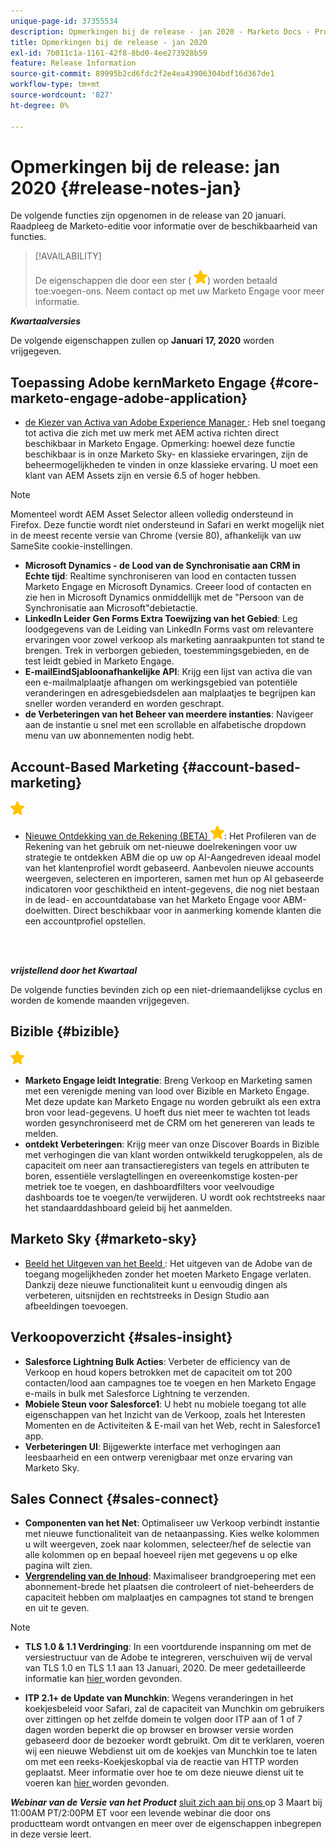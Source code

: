 ```yaml
---
unique-page-id: 37355534
description: Opmerkingen bij de release - jan 2020 - Marketo Docs - Productdocumentatie
title: Opmerkingen bij de release - jan 2020
exl-id: 7b011c1a-1161-42f8-8bd0-4ee273928b59
feature: Release Information
source-git-commit: 89995b2cd6fdc2f2e4ea43906304bdf16d367de1
workflow-type: tm+mt
source-wordcount: '827'
ht-degree: 0%

---
```


# Opmerkingen bij de release: jan 2020 {#release-notes-jan}

De volgende functies zijn opgenomen in de release van 20 januari. Raadpleeg de Marketo-editie voor informatie over de beschikbaarheid van functies.

>[!AVAILABILITY]
>
>De eigenschappen die door een ster ( ![ worden aangegeven (ster) ](assets/yellow-star.png)) worden betaald toe:voegen-ons. Neem contact op met uw Marketo Engage voor meer informatie.

**_Kwartaalversies_**

De volgende eigenschappen zullen op **Januari 17, 2020** worden vrijgegeven.

## Toepassing Adobe kernMarketo Engage {#core-marketo-engage-adobe-application}

* [ de Kiezer van Activa van Adobe Experience Manager ](/help/marketo/product-docs/adobe-experience-cloud-integrations/importing-assets-with-adobe-experience-manager.md): Heb snel toegang tot activa die zich met uw merk met AEM activa richten direct beschikbaar in Marketo Engage. Opmerking: hoewel deze functie beschikbaar is in onze Marketo Sky- en klassieke ervaringen, zijn de beheermogelijkheden te vinden in onze klassieke ervaring. U moet een klant van AEM Assets zijn en versie 6.5 of hoger hebben.

>[!NOTE]
>
>Momenteel wordt AEM Asset Selector alleen volledig ondersteund in Firefox. Deze functie wordt niet ondersteund in Safari en werkt mogelijk niet in de meest recente versie van Chrome (versie 80), afhankelijk van uw SameSite cookie-instellingen.

* **Microsoft Dynamics - de Lood van de Synchronisatie aan CRM in Echte tijd**: Realtime synchroniseren van lood en contacten tussen Marketo Engage en Microsoft Dynamics. Creeer lood of contacten en zie hen in Microsoft Dynamics onmiddellijk met de &quot;Persoon van de Synchronisatie aan Microsoft&quot;debietactie.
* **LinkedIn Leider Gen Forms Extra Toewijzing van het Gebied**: Leg loodgegevens van de Leiding van LinkedIn Forms vast om relevantere ervaringen voor zowel verkoop als marketing aanraakpunten tot stand te brengen. Trek in verborgen gebieden, toestemmingsgebieden, en de test leidt gebied in Marketo Engage.
* **E-mailEindSjabloonafhankelijke API**: Krijg een lijst van activa die van een e-mailmalplaatje afhangen om werkingsgebied van potentiële veranderingen en adresgebiedsdelen aan malplaatjes te begrijpen kan sneller worden veranderd en worden geschrapt.
* **de Verbeteringen van het Beheer van meerdere instanties**: Navigeer aan de instantie u snel met een scrollable en alfabetische dropdown menu van uw abonnementen nodig hebt.

## Account-Based Marketing {#account-based-marketing}

![ (star) ](assets/yellow-star.png)

* [ Nieuwe Ontdekking van de Rekening (BETA) ](https://docs.marketo.com/x/WQA6Ag) ![ (ster) ](assets/yellow-star.png): Het Profileren van de Rekening van het gebruik om net-nieuwe doelrekeningen voor uw strategie te ontdekken ABM die op uw op AI-Aangedreven ideaal model van het klantenprofiel wordt gebaseerd. Aanbevolen nieuwe accounts weergeven, selecteren en importeren, samen met hun op AI gebaseerde indicatoren voor geschiktheid en intent-gegevens, die nog niet bestaan in de lead- en accountdatabase van het Marketo Engage voor ABM-doelwitten. Direct beschikbaar voor in aanmerking komende klanten die een accountprofiel opstellen.

<br> 

**_vrijstellend door het Kwartaal_**

De volgende functies bevinden zich op een niet-driemaandelijkse cyclus en worden de komende maanden vrijgegeven.

## Bizible {#bizible}

![ (star) ](assets/yellow-star.png)

* **Marketo Engage leidt Integratie**: Breng Verkoop en Marketing samen met een verenigde mening van lood over Bizible en Marketo Engage. Met deze update kan Marketo Engage nu worden gebruikt als een extra bron voor lead-gegevens. U hoeft dus niet meer te wachten tot leads worden gesynchroniseerd met de CRM om het genereren van leads te melden.
* **ontdekt Verbeteringen**: Krijg meer van onze Discover Boards in Bizible met verhogingen die van klant worden ontwikkeld terugkoppelen, als de capaciteit om neer aan transactieregisters van tegels en attributen te boren, essentiële verslagtellingen en overeenkomstige kosten-per metriek toe te voegen, en dashboardfilters voor veelvoudige dashboards toe te voegen/te verwijderen. U wordt ook rechtstreeks naar het standaarddashboard geleid bij het aanmelden.

## Marketo Sky {#marketo-sky}

* [ Beeld het Uitgeven van het Beeld ](https://experienceleague.adobe.com/docs/marketo/sky/design-studio/marketo-image-editor.html?lang=en#design-studio): Het uitgeven van de Adobe van de toegang mogelijkheden zonder het moeten Marketo Engage verlaten. Dankzij deze nieuwe functionaliteit kunt u eenvoudig dingen als verbeteren, uitsnijden en rechtstreeks in Design Studio aan afbeeldingen toevoegen.

## Verkoopoverzicht {#sales-insight}

* **Salesforce Lightning Bulk Acties**: Verbeter de efficiency van de Verkoop en houd kopers betrokken met de capaciteit om tot 200 contacten/lood aan campagnes toe te voegen en hen Marketo Engage e-mails in bulk met Salesforce Lightning te verzenden.
* **Mobiele Steun voor Salesforce1**: U hebt nu mobiele toegang tot alle eigenschappen van het Inzicht van de Verkoop, zoals het Interesten Momenten en de Activiteiten &amp; E-mail van het Web, recht in Salesforce1 app.
* **Verbeteringen UI**: Bijgewerkte interface met verhogingen aan leesbaarheid en een ontwerp verenigbaar met onze ervaring van Marketo Sky.

## Sales Connect {#sales-connect}

* **Componenten van het Net**: Optimaliseer uw Verkoop verbindt instantie met nieuwe functionaliteit van de netaanpassing. Kies welke kolommen u wilt weergeven, zoek naar kolommen, selecteer/hef de selectie van alle kolommen op en bepaal hoeveel rijen met gegevens u op elke pagina wilt zien.
* **[Vergrendeling van de Inhoud](/help/marketo/product-docs/marketo-sales-connect/admin/content-lockdown.md)**: Maximaliseer brandgroepering met een abonnement-brede het plaatsen die controleert of niet-beheerders de capaciteit hebben om malplaatjes en campagnes tot stand te brengen en uit te geven.

>[!NOTE]
>
>* **TLS 1.0 &amp; 1.1 Verdringing**: In een voortdurende inspanning om met de versiestructuur van de Adobe te integreren, verschuiven wij de verval van TLS 1.0 en TLS 1.1 aan 13 Januari, 2020. De meer gedetailleerde informatie kan [ hier ](https://nation.marketo.com/docs/DOC-7059-tls-10-11-deprecation-faq) worden gevonden.
>
>* **ITP 2.1+ de Update van Munchkin**: Wegens veranderingen in het koekjesbeleid voor Safari, zal de capaciteit van Munchkin om gebruikers over zittingen op het zelfde domein te volgen door ITP aan of 1 of 7 dagen worden beperkt die op browser en browser versie worden gebaseerd door de bezoeker wordt gebruikt. Om dit te verklaren, voeren wij een nieuwe Webdienst uit om de koekjes van Munchkin toe te laten om met een reeks-Koekjeskopbal via de reactie van HTTP worden geplaatst. Meer informatie over hoe te om deze nieuwe dienst uit te voeren kan [ hier ](https://nation.marketo.com/docs/DOC-7351) worden gevonden.

**_Webinar van de Versie van het Product_** [ sluit zich aan bij ons ](https://engage.marketo.com/Jan_Feb_20_Release_Webinar_Registration.html) op 3 Maart bij 11:00AM PT/2:00PM ET voor een levende webinar die door ons productteam wordt ontvangen en meer over de eigenschappen inbegrepen in deze versie leert.
